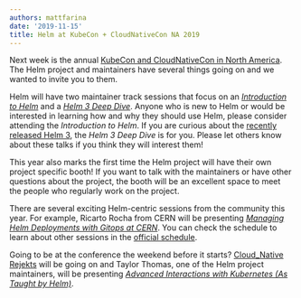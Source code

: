 ```yaml
---
authors: mattfarina
date: '2019-11-15'
title: Helm at KubeCon + CloudNativeCon NA 2019
---
```



Next week is the annual [KubeCon and CloudNativeCon in North America](https://events19.linuxfoundation.org/events/kubecon-cloudnativecon-north-america-2019/). The Helm project and maintainers have several things going on and we wanted to invite you to them.
<!-- truncate -->

Helm will have two maintainer track sessions that focus on an [_Introduction to Helm_](https://sched.co/UajI) and a [_Helm 3 Deep Dive_](https://sched.co/Uagg). Anyone who is new to Helm or would be interested in learning how and why they should use Helm, please consider attending the _Introduction to Helm_. If you are curious about the [recently released Helm 3](https://helm.sh/blog/helm-3-released/), the _Helm 3 Deep Dive_ is for you. Please let others know about these talks if you think they will interest them!

This year also marks the first time the Helm project will have their own project specific booth! If you want to talk with the maintainers or have other questions about the project, the booth will be an excellent space to meet the people who regularly work on the project.

There are several exciting Helm-centric sessions from the community this year. For example, Ricarto Rocha from CERN will be presenting [_Managing Helm Deployments with Gitops at CERN_](https://sched.co/UabD). You can check the schedule to learn about other sessions in the [official schedule](https://events19.linuxfoundation.org/events/kubecon-cloudnativecon-north-america-2019/schedule/).

Going to be at the conference the weekend before it starts? [Cloud_Native Rejekts](https://cloud-native.rejekts.io/) will be going on and Taylor Thomas, one of the Helm project maintainers, will be presenting [_Advanced Interactions with Kubernetes (As Taught by Helm)_](https://cfp.cloud-native.rejekts.io/cloud-native-rejekts-na-2019/talk/SQ9DWX/).